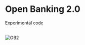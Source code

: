# Open Banking 2.0

Experimental code

<a id="cborjs"></a><br>![OB2](https://cyberphone.github.io/open-banking-2.0/doc/ob2-overview.png?)
